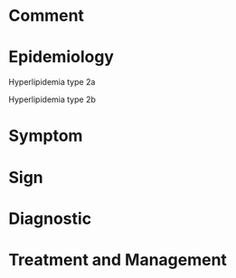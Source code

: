 # Comment

# Epidemiology

Hyperlipidemia type 2a

Hyperlipidemia type 2b

# Symptom

# Sign

# Diagnostic

# Treatment and Management
